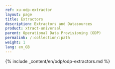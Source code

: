 ```yaml
---
ref: xu-odp-extractor
layout: page
title: Extractors
description: Extractors and Datasources
product: xtract-universal
parent: Operational Data Provisioning (ODP)
permalink: /:collection/:path
weight: 1
lang: en_GB
---
```


{% include _content/en/odp/odp-extractors.md %} 